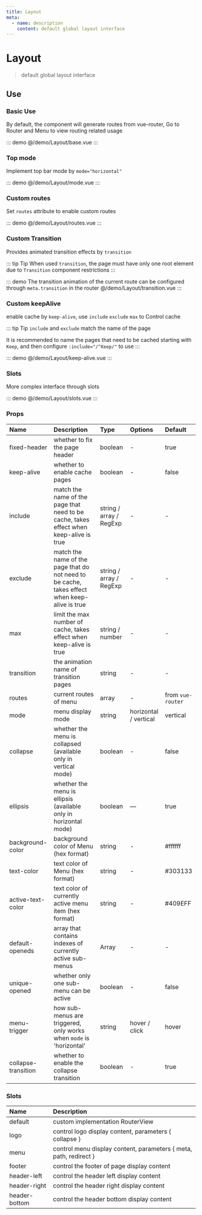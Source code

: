 ```yaml
---
title: Layout
meta:
  - name: description
    content: default global layout interface
---
```


# Layout

> default global layout interface

## Use

### Basic Use

By default, the component will generate routes from vue-router, Go to <pro-link to="/zh-CN/guide/router">Router and Menu</pro-link> to view routing related usage

::: demo
@/demo/Layout/base.vue
:::

### Top mode

Implement top bar mode by `mode="horizontal"`

::: demo
@/demo/Layout/mode.vue
:::

### Custom routes

Set `routes` attribute to enable custom routes

::: demo
@/demo/Layout/routes.vue
:::

### Custom Transition

Provides animated transition effects by `transition`

::: tip Tip
When used `transition`, the page must have only one root element due to `Transition` component restrictions
:::

::: demo The transition animation of the current route can be configured through `meta.transition` in the router
@/demo/Layout/transition.vue
:::

### Custom keepAlive

enable cache by `keep-alive`, use `include` `exclude` `max` to Control cache

::: tip Tip
`include` and `exclude` match the name of the page

It is recommended to name the pages that need to be cached starting with `Keep`, and then configure `:include="/^Keep/"` to use
:::

::: demo
@/demo/Layout/keep-alive.vue
:::

### Slots

More complex interface through slots

::: demo
@/demo/Layout/slots.vue
:::

### Props

| Name                | Description                                                                                   | Type                    | Options               | Default           |
| :------------------ | :-------------------------------------------------------------------------------------------- | :---------------------- | :-------------------- | :---------------- |
| fixed-header        | whether to fix the page header                                                                | boolean                 | -                     | true              |
| keep-alive          | whether to enable cache pages                                                                 | boolean                 | -                     | false             |
| include             | match the name of the page that need to be cache, takes effect when keep-alive is true        | string / array / RegExp | -                     | -                 |
| exclude             | match the name of the page that do not need to be cache, takes effect when keep-alive is true | string / array / RegExp | -                     | -                 |
| max                 | limit the max number of cache, takes effect when keep-alive is true                           | string / number         | -                     | -                 |
| transition          | the animation name of transition pages                                                        | string                  | -                     | -                 |
| routes              | current routes of menu                                                                        | array                   | -                     | from `vue-router` |
| mode                | menu display mode                                                                             | string                  | horizontal / vertical | vertical          |
| collapse            | whether the menu is collapsed (available only in vertical mode)                               | boolean                 | -                     | false             |
| ellipsis            | whether the menu is ellipsis (available only in horizontal mode)                              | boolean                 | —                     | true              |
| background-color    | background color of Menu (hex format)                                                         | string                  | -                     | #ffffff           |
| text-color          | text color of Menu (hex format)                                                               | string                  | -                     | #303133           |
| active-text-color   | text color of currently active menu item (hex format)                                         | string                  | -                     | #409EFF           |
| default-openeds     | array that contains indexes of currently active sub-menus                                     | Array                   | -                     | -                 |
| unique-opened       | whether only one sub-menu can be active                                                       | boolean                 | -                     | false             |
| menu-trigger        | how sub-menus are triggered, only works when `mode` is 'horizontal'                           | string                  | hover / click         | hover             |
| collapse-transition | whether to enable the collapse transition                                                     | boolean                 | -                     | true              |

### Slots

| Name          | Description                                                       |
| :------------ | :---------------------------------------------------------------- |
| default       | custom implementation RouterView                                  |
| logo          | control logo display content, parameters { collapse }             |
| menu          | control menu display content, parameters { meta, path, redirect } |
| footer        | control the footer of page display content                        |
| header-left   | control the header left display content                           |
| header-right  | control the header right display content                          |
| header-bottom | control the header bottom display content                         |
